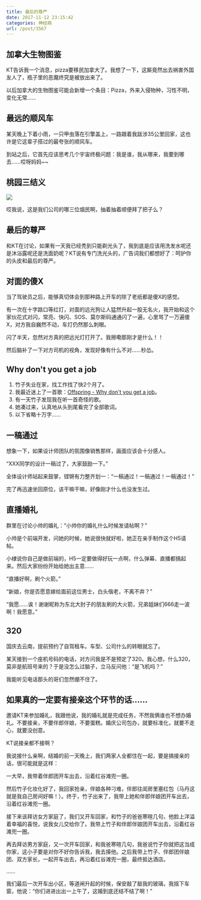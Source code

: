 ```yaml
---
title: 最后的尊严
date: 2017-11-12 23:15:42
categories: 神经病
url: /post/3567
---
```


## 加拿大生物图鉴

KT告诉我一个消息，pizza要移民加拿大了。我想了一下，这厮竟然出去祸害外国友人了，瓶子里的恶魔终究是被放出来了。

以后加拿大的生物图鉴可能会新增一个条目：Pizza，外来入侵物种，习性不明，变化无常……

## 最远的顺风车

某天晚上下着小雨，一只甲虫落在引擎盖上，一路跟着我跋涉35公里回家，这也许是它这辈子搭过的最夸张的顺风车。

到站之后，它首先应该思考几个宇宙终极问题：我是谁，我从哪来，我要到哪去……哎呀妈妈~~

## 桃园三结义

![](https://storageapi.fleek.co/0a3a8890-e65e-47ce-93d7-0442b9209d38-bucket/blog/posts/2017-10/10-31/1.jpg)

哎我说，这是我们公司的哪三位烟民啊，抽着抽着顺便拜了把子么？

## 最后的尊严

和KT在讨论，如果有一天我已经秃到只能剃光头了，我到底是应该用洗发水呢还是沐浴露呢还是洗面奶呢？KT说有专门洗光头的，广告词我们都想好了：呵护你的头皮和最后的尊严。

## 对面的傻X

当了驾驶员之后，能够真切体会到那种路上开车的除了老纸都是傻X的感觉。

有一次在十字路口等红灯，对面的远光狗让人猛然升起一股无名火，我开始和这个家伙花式对闪，常亮、快闪、SOS、莫尔斯码通通闪了一遍，心里骂了一万遍傻X，对方我自巍然不动，车灯仍然那么刺眼。

闪了半天，忽然对方真的把远光灯打开了。我擦嘞那刚才是什么！！

然后脑补了一下对方司机的视角，发现好像有什么不对……秒怂。

## Why don't you get a job

1. 竹子失业在家，找工作找了快2个月了。
2. 我最近迷上了一首歌：[Offspring - Why don't you get a job](http://music.163.com/#/song?id=21965156)。
3. 有一天竹子发现我在听一首奇怪的歌。
4. 她凑过来，认真地从头到尾看完了全部歌词。
5. 以下省略十万字……

## 一稿通过

想象一下，如果设计师团队的氛围像销售那样，画面应该会十分感人。

“XXX同学的设计一稿过了，大家鼓励一下。”

全体设计师站起来鼓掌，铿锵有力整齐划一：“一稿通过！一稿通过！一稿通过！”

完了再迅速坐回原位，该干嘛干嘛，好像刚才什么也没发生过。

## 直播婚礼

群里在讨论小帅的婚礼：“小帅你的婚礼什么时候发请帖啊？”

小帅是个前端开发，问她的时候，她说很快就好啦，她正在亲手制作这个H5请帖。

小棣说你自己是做前端的，H5一定要做得好玩一点啊，什么弹幕、直播都搞起来。然后大家纷纷开始给她出主意……

“直播好啊，刷个火箭。”

“新娘，你是否愿意嫁给面前这位男士，白头偕老，不离不弃？”

“我愿……诶！谢谢昵称为东北大肘子的朋友刷的大火箭，兄弟姐妹们666走一波啊！我愿意。”

## 320

国庆去云南，提前预约了自驾租车。车型、公司什么的转眼就忘了。

某天接到一个座机号码的电话，对方问我是不是预定了320。我心想，什么320，莫非是航班号来的？于是没怎么过脑子，立马反问他：“是飞机吗？”

我能听见电话那头的哥们忽然绷不住了。

## 如果真的一定要有接亲这个环节的话……

邀请KT来参加婚礼，我跟他说，我的婚礼就是完成任务，不然我俩谁也不想办婚礼。不要接亲，不要伴郎伴娘，不要蛋糕。婚庆公司包办，就要标准化，就要不走心，就要没创意。

KT说接亲都不接啊？

我说接什么亲啊，结婚的前一天晚上，我们两家人全都住在一起，要是搞接亲的话，很可能就是这样：

一大早，我带着伴郎团开车出去，沿着红谷滩兜一圈。

然后竹子化妆化好了，我回家抢亲，伴娘各种刁难，伴郎往闺房里塞红包（马丹这就是我自己房间好嘛！）。终于，竹子出来了，我带上她和伴郎伴娘团开车出去，沿着红谷滩兜一圈。

接下来该拜访女方家庭了，我们又开车回家，和竹子的爸爸寒暄几句，他脸上洋溢着幸福的喜悦，说我女儿交给你了。我带上竹子和伴郎伴娘团开车出去，沿着红谷滩兜一圈。

再去拜访男方家庭，又一次开车回家，和我爸寒暄几句，我爸说竹子你就把这当成你家，这小子要是对你不好你告诉我，我去揍他。之后我带上竹子、伴郎团伴娘团、双方家长，一起开车出去，再沿着红谷滩兜一圈，最终抵达酒店。

……

我们最后一次开车出小区，等道闸升起的时候，保安敲了敲我的玻璃，我摇下车窗，他说：“你们进进出出一上午了，这婚到底还结不结了啊！”